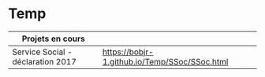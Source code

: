 # Temp

| Projets en cours | &nbsp; |
| --- | --- |
| Service Social - déclaration 2017 | https://bobjr-1.github.io/Temp/SSoc/SSoc.html |

